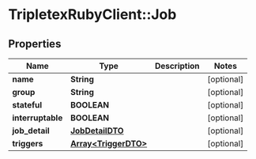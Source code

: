 # TripletexRubyClient::Job

## Properties
Name | Type | Description | Notes
------------ | ------------- | ------------- | -------------
**name** | **String** |  | [optional] 
**group** | **String** |  | [optional] 
**stateful** | **BOOLEAN** |  | [optional] 
**interruptable** | **BOOLEAN** |  | [optional] 
**job_detail** | [**JobDetailDTO**](JobDetailDTO.md) |  | [optional] 
**triggers** | [**Array&lt;TriggerDTO&gt;**](TriggerDTO.md) |  | [optional] 


